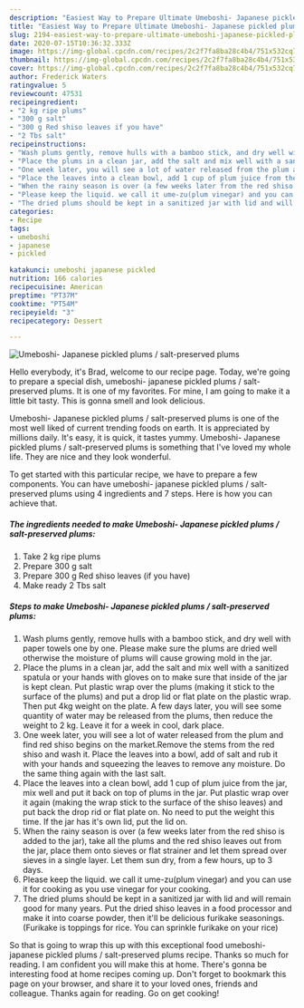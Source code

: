```yaml
---
description: "Easiest Way to Prepare Ultimate Umeboshi- Japanese pickled plums / salt-preserved plums"
title: "Easiest Way to Prepare Ultimate Umeboshi- Japanese pickled plums / salt-preserved plums"
slug: 2194-easiest-way-to-prepare-ultimate-umeboshi-japanese-pickled-plums-salt-preserved-plums
date: 2020-07-15T10:36:32.333Z
image: https://img-global.cpcdn.com/recipes/2c2f7fa8ba28c4b4/751x532cq70/umeboshi-japanese-pickled-plums-salt-preserved-plums-recipe-main-photo.jpg
thumbnail: https://img-global.cpcdn.com/recipes/2c2f7fa8ba28c4b4/751x532cq70/umeboshi-japanese-pickled-plums-salt-preserved-plums-recipe-main-photo.jpg
cover: https://img-global.cpcdn.com/recipes/2c2f7fa8ba28c4b4/751x532cq70/umeboshi-japanese-pickled-plums-salt-preserved-plums-recipe-main-photo.jpg
author: Frederick Waters
ratingvalue: 5
reviewcount: 47531
recipeingredient:
- "2 kg ripe plums"
- "300 g salt"
- "300 g Red shiso leaves if you have"
- "2 Tbs salt"
recipeinstructions:
- "Wash plums gently, remove hulls with a bamboo stick, and dry well with paper towels one by one. Please make sure the plums are dried well otherwise the moisture of plums will cause growing mold in the jar."
- "Place the plums in a clean jar, add the salt and mix well with a sanitized spatula or your hands with gloves on to make sure that inside of the jar is kept clean. Put plastic wrap over the plums (making it stick to the surface of the plums) and put a drop lid or flat plate on the plastic wrap. Then put 4kg weight on the plate. A few days later, you will see some quantity of water may be released from the plums, then reduce the weight to 2 kg. Leave it for a week in cool, dark place."
- "One week later, you will see a lot of water released from the plum and find red shiso begins on the market.Remove the stems from the red shiso and wash it. Place the leaves into a bowl, add of salt and rub it with your hands and squeezing the leaves to remove any moisture. Do the same thing again with the last salt."
- "Place the leaves into a clean bowl, add 1 cup of plum juice from the jar, mix well and put it back on top of plums in the jar. Put plastic wrap over it again (making the wrap stick to the surface of the shiso leaves) and put back the drop rid or flat plate on. No need to put the weight this time. If the jar has it&#39;s own lid, put the lid on."
- "When the rainy season is over (a few weeks later from the red shiso is added to the jar), take all the plums and the red shiso leaves out from the jar, place them onto sieves or flat strainer and let them spread over sieves in a single layer. Let them sun dry, from a few hours, up to 3 days."
- "Please keep the liquid. we call it ume-zu(plum vinegar) and you can use it for cooking as you use vinegar for your cooking."
- "The dried plums should be kept in a sanitized jar with lid and will remain good for many years. Put the dried shiso leaves in a food processor and make it into coarse powder, then it&#39;ll be delicious furikake seasonings. (Furikake is toppings for rice. You can sprinkle furikake on your rice)"
categories:
- Recipe
tags:
- umeboshi
- japanese
- pickled

katakunci: umeboshi japanese pickled 
nutrition: 166 calories
recipecuisine: American
preptime: "PT37M"
cooktime: "PT54M"
recipeyield: "3"
recipecategory: Dessert

---
```



![Umeboshi- Japanese pickled plums / salt-preserved plums](https://img-global.cpcdn.com/recipes/2c2f7fa8ba28c4b4/751x532cq70/umeboshi-japanese-pickled-plums-salt-preserved-plums-recipe-main-photo.jpg)

Hello everybody, it's Brad, welcome to our recipe page. Today, we're going to prepare a special dish, umeboshi- japanese pickled plums / salt-preserved plums. It is one of my favorites. For mine, I am going to make it a little bit tasty. This is gonna smell and look delicious.

Umeboshi- Japanese pickled plums / salt-preserved plums is one of the most well liked of current trending foods on earth. It is appreciated by millions daily. It's easy, it is quick, it tastes yummy. Umeboshi- Japanese pickled plums / salt-preserved plums is something that I've loved my whole life. They are nice and they look wonderful.




To get started with this particular recipe, we have to prepare a few components. You can have umeboshi- japanese pickled plums / salt-preserved plums using 4 ingredients and 7 steps. Here is how you can achieve that.

<!--inarticleads1-->

##### The ingredients needed to make Umeboshi- Japanese pickled plums / salt-preserved plums:

1. Take 2 kg ripe plums
1. Prepare 300 g salt
1. Prepare 300 g Red shiso leaves (if you have)
1. Make ready 2 Tbs salt




<!--inarticleads2-->

##### Steps to make Umeboshi- Japanese pickled plums / salt-preserved plums:

1. Wash plums gently, remove hulls with a bamboo stick, and dry well with paper towels one by one. Please make sure the plums are dried well otherwise the moisture of plums will cause growing mold in the jar.
1. Place the plums in a clean jar, add the salt and mix well with a sanitized spatula or your hands with gloves on to make sure that inside of the jar is kept clean. Put plastic wrap over the plums (making it stick to the surface of the plums) and put a drop lid or flat plate on the plastic wrap. Then put 4kg weight on the plate. A few days later, you will see some quantity of water may be released from the plums, then reduce the weight to 2 kg. Leave it for a week in cool, dark place.
1. One week later, you will see a lot of water released from the plum and find red shiso begins on the market.Remove the stems from the red shiso and wash it. Place the leaves into a bowl, add of salt and rub it with your hands and squeezing the leaves to remove any moisture. Do the same thing again with the last salt.
1. Place the leaves into a clean bowl, add 1 cup of plum juice from the jar, mix well and put it back on top of plums in the jar. Put plastic wrap over it again (making the wrap stick to the surface of the shiso leaves) and put back the drop rid or flat plate on. No need to put the weight this time. If the jar has it&#39;s own lid, put the lid on.
1. When the rainy season is over (a few weeks later from the red shiso is added to the jar), take all the plums and the red shiso leaves out from the jar, place them onto sieves or flat strainer and let them spread over sieves in a single layer. Let them sun dry, from a few hours, up to 3 days.
1. Please keep the liquid. we call it ume-zu(plum vinegar) and you can use it for cooking as you use vinegar for your cooking.
1. The dried plums should be kept in a sanitized jar with lid and will remain good for many years. Put the dried shiso leaves in a food processor and make it into coarse powder, then it&#39;ll be delicious furikake seasonings. (Furikake is toppings for rice. You can sprinkle furikake on your rice)




So that is going to wrap this up with this exceptional food umeboshi- japanese pickled plums / salt-preserved plums recipe. Thanks so much for reading. I am confident you will make this at home. There's gonna be interesting food at home recipes coming up. Don't forget to bookmark this page on your browser, and share it to your loved ones, friends and colleague. Thanks again for reading. Go on get cooking!

